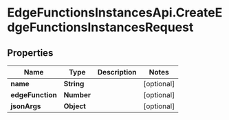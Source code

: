 # EdgeFunctionsInstancesApi.CreateEdgeFunctionsInstancesRequest

## Properties

Name | Type | Description | Notes
------------ | ------------- | ------------- | -------------
**name** | **String** |  | [optional] 
**edgeFunction** | **Number** |  | [optional] 
**jsonArgs** | **Object** |  | [optional] 


